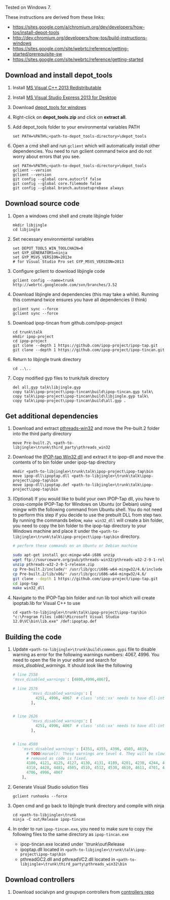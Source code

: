 Tested on Windows 7.

These instructions are derived from these links:

* https://sites.google.com/a/chromium.org/dev/developers/how-tos/install-depot-tools
* http://dev.chromium.org/developers/how-tos/build-instructions-windows
* https://sites.google.com/site/webrtc/reference/getting-started/prerequisite-sw
* https://sites.google.com/site/webrtc/reference/getting-started

## Download and install depot_tools

1.  Install [MS Visual C++ 2013 Redistributable](http://www.microsoft.com/en-us/download/details.aspx?id=40784)

1.  Install [MS Visual Studio Express 2013 for Desktop](http://www.visualstudio.com/downloads/download-visual-studio-vs#d-express-windows-desktop)

1.  Download [depot_tools for windows](https://src.chromium.org/svn/trunk/tools/depot_tools.zip)

2.  Right-click on **depot_tools.zip** and click on **extract all**.

3.  Add depot_tools folder to your environmental variables PATH

    ```
    set PATH=%PATH%;<path-to-depot_tools-directory>\depot_tools
    ```

4.  Open a cmd shell and run `gclient` which will automatically install other dependencies.
    You need to run gclient command twice and do not worry about errors that you see.

    ```
    set PATH=%PATH%;<path-to-depot_tools-directory>\depot_tools
    gclient --version
    gclient --version
    git config --global core.autocrlf false
    git config --global core.filemode false
    git config --global branch.autosetuprebase always
    ```

## Download source code

1.  Open a windows cmd shell and create libjingle folder

    ```
    mkdir libjingle
    cd libjingle
    ```
2. Set necessary environmental variables

    ```
    set DEPOT_TOOLS_WIN_TOOLCHAIN=0
    set GYP_GENERATORS=ninja
    set GYP_MSVS_VERSION=2013e
    # for Visual Studio Pro set GYP_MSVS_VERSION=2013
    ```

2.  Configure gclient to download libjingle code

    ```
    gclient config --name=trunk http://webrtc.googlecode.com/svn/branches/3.52
    ```

3.  Download libjingle and dependencies (this may take a while). Running this command twice
    ensures you have all dependencies (I think)

    ```
    gclient sync --force
    gclient sync --force
    ```

4.  Download ipop-tincan from github.com/ipop-project

    ```
    cd trunk\talk
    mkdir ipop-project
    cd ipop-project
    git clone --depth 1 https://github.com/ipop-project/ipop-tap.git
    git clone --depth 1 https://github.com/ipop-project/ipop-tincan.git
    ```

5.  Return to libjingle trunk directory

    ```
    cd ..\..
    ```

6.  Copy modified gyp files to trunk/talk directory

    ```
    del all.gyp talk\libjingle.gyp
    copy talk\ipop-project\ipop-tincan\build\ipop-tincan.gyp talk\
    copy talk\ipop-project\ipop-tincan\build\libjingle.gyp talk\
    copy talk\ipop-project\ipop-tincan\build\all.gyp .
    ```

## Get additional dependencies

1.  Download and extract [pthreads-win32](ftp://sourceware.org/pub/pthreads-win32/pthreads-w32-2-9-1-release.zip) and move the Pre-built.2 folder into the third party directory

    ```
    move Pre-built.2\ <path-to-libjingle>\trunk\third_party\pthreads_win32
    ```

2. Download the [IPOP-tap Win32 dll](http://www.acis.ufl.edu/~ptony82/t/ipop-dll.zip) and 
   extract it to ipop-dll and move the contents of to bin folder under ipop-tap directory

    ```
    mkdir <path-to-libjingle>\trunk\talk\ipop-project\ipop-tap\bin
    move ipop-dll\ipoptap.dll <path-to-libjingle>\trunk\talk\ipop-project\ipop-tap\bin
    move ipop-dll\ipoptap.def <path-to-libjingle>\trunk\talk\ipop-project\ipop-tap\bin
    ```

3.  (Optional) If you would like to build your own IPOP-Tap dll, you have to cross-compile IPOP-Tap
    for Windows on Ubuntu (or Debian) using mingw with the following command from Ubuntu shell.
    You do not need to perform this step if you decide to use the prebuilt DLL from step two.
    By running the commands below, `make win32_dll` will create a bin folder, you need to copy the
    bin folder to the ipop-tap directory to your Windows machine and place it under the
    `<path-to-libjingle>\trunk\talk\ipop-project\ipop-tap\bin` directory.

    ```bash
    # perform these commands on an Ubuntu or Debian machine

    sudo apt-get install gcc-mingw-w64-i686 unzip
    wget ftp://sourceware.org/pub/pthreads-win32/pthreads-w32-2-9-1-release.zip
    unzip pthreads-w32-2-9-1-release.zip
    cp Pre-built.2/include/* /usr/lib/gcc/i686-w64-mingw32/4.6/include
    cp Pre-built.2/lib/x86/* /usr/lib/gcc/i686-w64-mingw32/4.6/
    git clone --depth 1 https://github.com/ipop-project/ipop-tap.git
    cd ipop-tap
    make win32_dll
    ```

4.  Navigate to the IPOP-Tap bin folder and run lib tool which will create ipoptab.lib for
    Visual C++ to use

    ```
    cd <path-to-libjingle>\trunk\talk\ipop-project\ipop-tap\bin
    "c:\Program Files (x86)\Microsoft Visual Studio 12.0\VC\bin\lib.exe" /def:ipoptap.def
    ```

## Building the code

1.  Update `<path-to-libjingle>\trunk\build\common.gypi` file to disable warning as error for
    the following warnings numbers: 4067, 4996. You need to open the file in your editor and
    search for _msvs_disabled_warnings_. It should look like the following

    ```python
    # line 2558
    'msvs_disabled_warnings': [4800,4996,4067],

    # line 2576
            'msvs_disabled_warnings': [
              4251, 4996, 4067  # class 'std::xx' needs to have dll-interface.
            ],


    # line 2626
            'msvs_disabled_warnings': [
              4251, 4996, 4067  # class 'std::xx' needs to have dll-interface.
            ],


    # line 4580
        'msvs_disabled_warnings': [4351, 4355, 4396, 4503, 4819,
          # TODO(maruel): These warnings are level 4. They will be slowly
          # removed as code is fixed.
          4100, 4121, 4125, 4127, 4130, 4131, 4189, 4201, 4238, 4244, 4245,
          4310, 4428, 4481, 4505, 4510, 4512, 4530, 4610, 4611, 4701, 4702,
          4706, 4996, 4067
        ],
    ```

1.  Generate Visual Studio solution files

    ```
    gclient runhooks --force
    ```
1.  Open cmd and go back to libjingle trunk directory and compile with ninja

    ```
    cd <path-to-libjingle>\trunk
    ninja -C out/Release ipop-tincan
    ```


2.  In order to run `ipop-tincan.exe`, you need to make sure to copy the following files to the
    same directory as `ipop-tincan.exe`

    * ipop-tincan.exe located under `<path-to-libjingle>\trunk\out\Release
    * ipoptap.dll located in `<path-to-libjingle>\trunk\talk\ipop-project\ipop-tap\bin`
    * pthreadGC2.dll and pthreadVC2.dll located in
      `<path-to-libjingle>\trunk\third_party\pthreads_win32\bin`

## Download controllers

1.  Download socialvpn and groupvpn controllers from [controllers repo](http://github.com/ipop-project/controllers/)